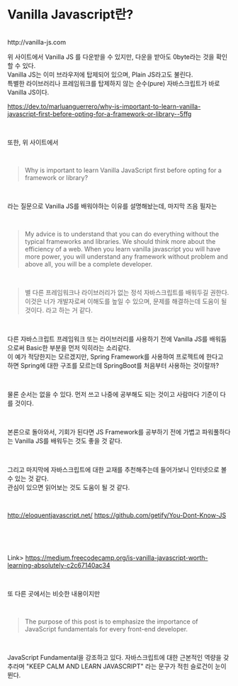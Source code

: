 # Vanilla Javascript란?
<br/>
http://vanilla-js.com
<br/>

 위 사이트에서 Vanilla JS 를 다운받을 수 있지만, 다운을 받아도 0byte라는 것을 확인할 수 있다.  
 Vanilla JS는 이미 브라우저에 탑제되어 있으며, Plain JS라고도 불린다.  
 특별한 라이브러리나 프레임워크를 탑제하지 않는 순수(pure) 자바스크립트가 바로 Vanilla JS이다.
<br/>

https://dev.to/marluanguerrero/why-is-important-to-learn-vanilla-javascript-first-before-opting-for-a-framework-or-library--5ffg

<br/>

또한, 위 사이트에서

<br/>

> Why is important to learn Vanilla JavaScript first before opting for a framework or library?

<br/>

라는 질문으로 Vanilla JS를 배워야하는 이유를 설명해놨는데, 마지막 즈음 필자는 

<br/>

> My advice is to understand that you can do everything without the typical frameworks and libraries. We should think more about the efficiency of a web. When you learn vanilla javascript you will have more power, you will understand any framework without problem and above all, you will be a complete developer.

<br/>

> 별 다른 프레임워크나 라이브러리가 없는 정석 자바스크립트를 배워두길 권한다. 이것은 너가 개발자로써 이해도를 높일 수 있으며, 문제를 해결하는데 도움이 될 것이다. 라고 하는 거 같다.

<br/>

다른 자바스크립트 프레임워크 또는 라이브러리를 사용하기 전에 Vanilla JS를 배워둠으로써 Basic한 부분을 먼저 익히라는 소리같다.  
이 예가 적당한지는 모르겠지만, Spring Framework를 사용하여 프로젝트에 한다고 하면 Spring에 대한 구조를 모르는데 SpringBoot를 처음부터 사용하는 것이랄까?  

<br/>

물론 순서는 없을 수 있다. 먼저 쓰고 나중에 공부해도 되는 것이고 사람마다 기준이 다를 것이다.  

<br/>

본론으로 돌아와서, 기회가 된다면 JS Framework를 공부하기 전에 가볍고 파워풀하다는 Vanilla JS를 배워두는 것도 좋을 것 같다.

<br/>

그리고 마지막에 자바스크립트에 대한 교재를 추천해주는데 들어가보니 인터넷으로 볼 수 있는 것 같다.  
관심이 있으면 읽어보는 것도 도움이 될 것 같다.  

<br/>

http://eloquentjavascript.net/
https://github.com/getify/You-Dont-Know-JS

<br/>
<br/>
<br/>

Link> https://medium.freecodecamp.org/is-vanilla-javascript-worth-learning-absolutely-c2c67140ac34

<br/>

또 다른 곳에서는 비슷한 내용이지만

<br/>

> The purpose of this post is to emphasize the importance of JavaScript fundamentals for every front-end developer.

<br/>

JavaScript Fundamental을 강조하고 있다. 자바스크립트에 대한 근본적인 역량을 갖추라며 "KEEP CALM AND LEARN JAVASCRIPT" 라는 문구가 적힌 슬로건이 눈이 뛴다.
